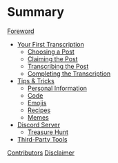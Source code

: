 # Summary

[Foreword](./foreword.md)

- [Your First Transcription](./your-first-transcription/README.md)
  - [Choosing a Post]()
  - [Claiming the Post]()
  - [Transcribing the Post]()
  - [Completing the Transcription]()
- [Tips & Tricks]()
  - [Personal Information]()
  - [Code]()
  - [Emojis]()
  - [Recipes]()
  - [Memes]()
- [Discord Server]()
  - [Treasure Hunt]()
- [Third-Party Tools]()

[Contributors]()
[Disclaimer]()
